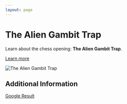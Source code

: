 ```yaml
---
layout: page
---
```

# The Alien Gambit Trap

Learn about the chess opening: **The Alien Gambit Trap**.

[Learn more](https://www.thechesswebsite.com/the-alien-gambit-trap/)

![The Alien Gambit Trap](https://www.thechesswebsite.com/wp-content/uploads/2024/03/1-alienmp4-1.webp)

## Additional Information

[Google Result](https://www.youtube.com/watch?v=FASrIM2tsb4)
